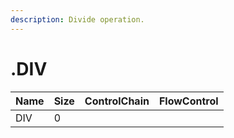 ```yaml
---
description: Divide operation.
---
```


# .DIV

| Name | Size | ControlChain | FlowControl |
| :--- | :--- | :--- | :--- |
| DIV | 0 |  |  |

